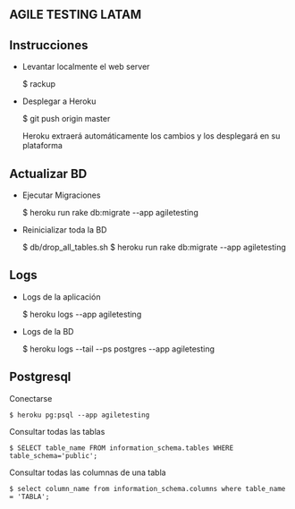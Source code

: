## AGILE TESTING LATAM ##

Instrucciones
-----------------
- Levantar localmente el web server

	$ rackup

- Desplegar a Heroku

	$ git push origin master

	Heroku extraerá automáticamente los cambios y los desplegará en su plataforma

Actualizar BD
----------------

- Ejecutar Migraciones

	$ heroku run rake db:migrate --app agiletesting

- Reinicializar toda la BD

	$ db/drop_all_tables.sh
	$ heroku run rake db:migrate --app agiletesting

Logs
-----------------
- Logs de la aplicación

	$ heroku logs --app agiletesting

- Logs de la BD

	$ heroku logs --tail --ps postgres --app agiletesting

Postgresql
------------------
Conectarse

	$ heroku pg:psql --app agiletesting

Consultar todas las tablas

	$ SELECT table_name FROM information_schema.tables WHERE table_schema='public';

Consultar todas las columnas de una tabla

	$ select column_name from information_schema.columns where table_name = 'TABLA';